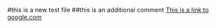 #this is a new test file
##this is an additional comment
[This is a link to google.com](www.google.com)
